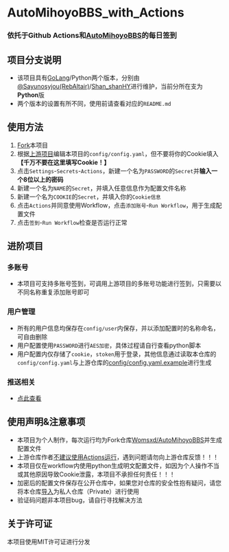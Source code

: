 # AutoMihoyoBBS_with_Actions
### 依托于Github Actions和[AutoMihoyoBBS](https://github.com/Womsxd/AutoMihoyoBBS)的每日签到

## 项目分支说明
- 该项目具有[GoLang](https://github.com/RebAltair/AutoMihoyoBBS_with_Actions/tree/Go)/Python两个版本，分别由[@Sayunosyjou(RebAltair)](https://github.com/RebAltair)/[Shan_shanHY](https://github.com/ShanshanHY)进行维护，当前分所在支为**Python**版
- 两个版本的设置有所不同，使用前请查看对应的`README.md`

## 使用方法
1. [Fork](https://github.com/ShanshanHY/AutoMihoyoBBS_with_Actions/fork)本项目
2. 根据[上游项目](https://github.com/Womsxd/AutoMihoyoBBS/blob/master/config/config.yaml.example)编辑本项目的`config/config.yaml`，但不要将你的Cookie填入 **【千万不要在这里填写Cookie！】**
3. 点击`Settings`-`Secrets`-`Actions`，新建一个名为`PASSWORD`的`Secret`并**输入一个8位以上的密码**
4. 新建一个名为`NAME`的`Secret`，并填入任意信息作为配置文件名称
5. 新建一个名为`COOKIE`的`Secret`，并填入你的`Cookie信息`
6. 点击`Actions`并同意使用Workflow，点击`添加账号`-`Run Workflow`，用于生成配置文件
7. 点击`签到`-`Run Workflow`检查是否运行正常

## 进阶项目
### 多账号
- 本项目可支持多账号签到，可调用上游项目的多账号功能进行签到，只需要以不同名称重复添加账号即可

### 用户管理
- 所有的用户信息均保存在`config/user`内保存，并以添加配置时的名称命名，可自由删除
- 用户配置使用`PASSWORD`进行`AES加密`，具体过程请自行查看python脚本
- 用户配置内仅存储了`cookie`，`stoken`用于登录，其他信息通过读取本仓库的`config/config.yaml`与上游仓库的[config/config.yaml.example](https://github.com/Womsxd/AutoMihoyoBBS/blob/master/config/config.yaml.example)进行生成

### 推送相关
- [点此查看](https://github.com/ShanshanHY/AutoMihoyoBBS_with_Actions/blob/run/PUSH.md)

## 使用声明&注意事项
- 本项目为个人制作，每次运行均为Fork仓库[Womsxd/AutoMihoyoBBS](https://github.com/Womsxd/AutoMihoyoBBS)并生成配置文件
- 上游仓库作者[不建议使用Actions运行](https://github.com/Womsxd/AutoMihoyoBBS#%E5%85%B3%E4%BA%8E%E4%BD%BF%E7%94%A8-github-actions-%E8%BF%90%E8%A1%8C)，遇到问题请勿向上游仓库反馈！！！
- 本项目仅在workflow内使用python生成明文配置文件，如因为个人操作不当或其他原因导致Cookie泄露，本项目不承担任何责任！！！
- 加密后的配置文件保存在公开仓库中，如果您对仓库的安全性抱有疑问，请您将本仓库[导入](https://docs.github.com/cn/get-started/importing-your-projects-to-github/importing-source-code-to-github/importing-a-repository-with-github-importer)为私人仓库（Private）进行使用
- 验证码问题非本项目bug，请自行寻找解决方法

## 关于许可证
本项目使用MIT许可证进行分发
